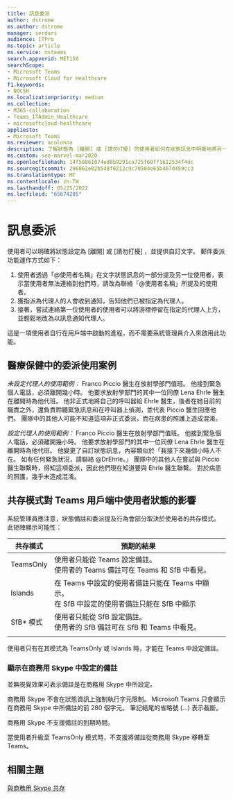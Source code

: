 ```yaml
---
title: 訊息委派
author: dstrome
ms.author: dstrome
manager: serdars
audience: ITPro
ms.topic: article
ms.service: msteams
search.appverid: MET150
searchScope:
- Microsoft Teams
- Microsoft Cloud for Healthcare
f1.keywords:
- NOCSH
ms.localizationpriority: medium
ms.collection:
- M365-collaboration
- Teams_ITAdmin_Healthcare
- microsoftcloud-healthcare
appliesto:
- Microsoft Teams
ms.reviewer: acolonna
description: 了解狀態為 [離開] 或 [請勿打擾] 的使用者如何在狀態訊息中明確地將另一個使用者設定為代理人。
ms.custom: seo-marvel-mar2020
ms.openlocfilehash: 14f58861074ed8b9291ca725f60ff1612534f4dc
ms.sourcegitcommit: 296862e02b548f0212c9c70504e65b467d459cc3
ms.translationtype: MT
ms.contentlocale: zh-TW
ms.lasthandoff: 05/25/2022
ms.locfileid: "65674205"
---
```

# <a name="message-delegation"></a>訊息委派

使用者可以明確將狀態設定為 [離開] 或 [請勿打擾] ，並提供自訂文字。 郵件委派功能運作方式如下：

1. 使用者透過「@使用者名稱」在文字狀態訊息的一部分提及另一位使用者，表示當使用者無法連絡到他們時，請改為聯絡「@使用者名稱」所提及的使用者。
2. 獲指派為代理人的人會收到通知，告知他們已被指定為代理人。
3. 接著，嘗試連絡第一位使用者的使用者可以將游標停留在指定的代理人上方，並輕鬆地改為以訊息通知代理人。  

這是一項使用者自行在用戶端中啟動的進程，而不需要系統管理員介入來啟用此功能。 

## <a name="delegation-use-scenario-in-healthcare"></a>醫療保健中的委派使用案例

*未設定代理人的使用範例：* Franco Piccio 醫生在放射學部門值班。 他接到緊急個人電話，必須離開幾小時。 他要求放射學部門的其中一位同僚 Lena Ehrle 醫生在離開時為他代班。 他非正式地將自己的呼叫器給 Ehrle 醫生，後者在她目前的職責之外，還負責聆聽緊急訊息和在呼叫器上偵測，並代表 Piccio 醫生回應他們。 團隊中的其他人可能不知道這項非正式委派，而在病患的照護上造成混淆。

*設定代理人的使用範例：* Franco Piccio 醫生在放射學部門值班。 他接到緊急個人電話，必須離開幾小時。 他要求放射學部門的其中一位同僚 Lena Ehrle 醫生在離開時為他代班。 他變更了自訂狀態訊息，內容類似於「我接下來幾個小時人不在。 如有任何緊急狀況，請聯絡 @DrEhrle。」  團隊中的其他人在嘗試與 Piccio 醫生聯繫時，得知這項委派，因此他們現在知道要與 Ehrle 醫生聯繫。 對於病患的照護，幾乎未造成混淆。

## <a name="impact-of-co-existence-modes-on-user-status-in-the-teams-client"></a>共存模式對 Teams 用戶端中使用者狀態的影響

系統管理員應注意，狀態備註和委派提及行為會部分取決於使用者的共存模式。 此矩陣顯示可能性：

|共存模式 | 預期的結果|
|---|---|
|TeamsOnly |使用者只能從 Teams 設定備註。 <br> 使用者的 Teams 備註可在 Teams 和 SfB 中看見。 |
|Islands | 在 Teams 中設定的使用者備註只能在 Teams 中顯示。 <br> 在 SfB 中設定的使用者備註只能在 SfB 中顯示 |
|SfB* 模式 | 使用者只能從 SfB 設定備註。 <br> 使用者的 SfB 備註可在 SfB 和 Teams 中看見。  |
|||

使用者只有在其模式為 TeamsOnly 或 Islands 時，才能在 Teams 中設定備註。  

### <a name="displaying-notes-set-in-skype-for-business"></a>顯示在商務用 Skype 中設定的備註
  
並無視覺效果可表示備註是在商務用 Skype 中所設定。

商務用 Skype 不會在狀態資訊上強制執行字元限制。 Microsoft Teams 只會顯示在商務用 Skype 中所備註的前 280 個字元。 筆記結尾的省略號 (...) 表示截斷。
  
商務用 Skype 不支援備註的到期時間。

當使用者升級至 TeamsOnly 模式時，不支援將備註從商務用 Skype 移轉至 Teams。

## <a name="related-topics"></a>相關主題

[與商務用 Skype 共存](../../coexistence-chat-calls-presence.md)
